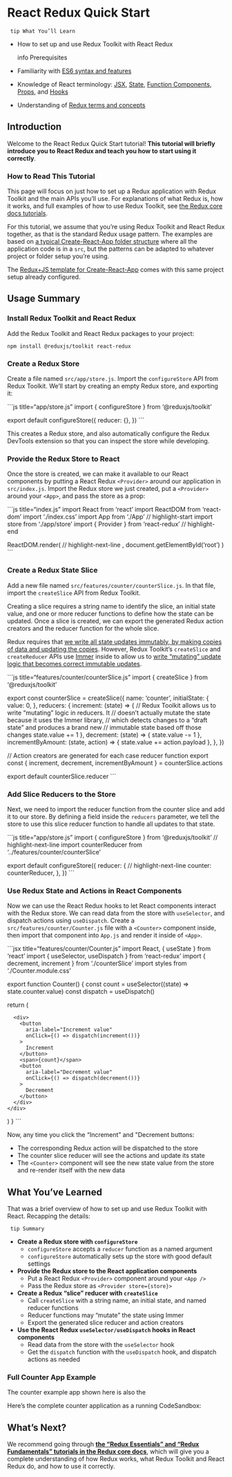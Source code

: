 # React Redux Quick Start

     tip What You’ll Learn

- How to set up and use Redux Toolkit with React Redux

  info Prerequisites

- Familiarity with [ES6 syntax and features](https://www.taniarascia.com/es6-syntax-and-feature-overview/)
- Knowledge of React terminology: [JSX](https://reactjs.org/docs/introducing-jsx.html), [State](https://reactjs.org/docs/state-and-lifecycle.html), [Function Components, Props](https://reactjs.org/docs/components-and-props.html), and [Hooks](https://reactjs.org/docs/hooks-intro.html)
- Understanding of [Redux terms and concepts](https://redux.js.org/tutorials/fundamentals/part-2-concepts-data-flow)

## Introduction

Welcome to the React Redux Quick Start tutorial! **This tutorial will briefly introduce you to React Redux and teach you how to start using it correctly**.

### How to Read This Tutorial

This page will focus on just how to set up a Redux application with Redux Toolkit and the main APIs you’ll use. For explanations of what Redux is, how it works, and full examples of how to use Redux Toolkit, see [the Redux core docs tutorials](https://redux.js.org/tutorials/index).

For this tutorial, we assume that you’re using Redux Toolkit and React Redux together, as that is the standard Redux usage pattern. The examples are based on [a typical Create-React-App folder structure](https://create-react-app.dev/docs/folder-structure) where all the application code is in a `src`, but the patterns can be adapted to whatever project or folder setup you’re using.

The [Redux+JS template for Create-React-App](https://github.com/reduxjs/cra-template-redux) comes with this same project setup already configured.

## Usage Summary

### Install Redux Toolkit and React Redux

Add the Redux Toolkit and React Redux packages to your project:

    npm install @reduxjs/toolkit react-redux

### Create a Redux Store

Create a file named `src/app/store.js`. Import the `configureStore` API from Redux Toolkit. We’ll start by creating an empty Redux store, and exporting it:

\`\`\`js title=“app/store.js” import { configureStore } from ‘<span class="citation" data-cites="reduxjs/toolkit"><span class="citation" data-cites="reduxjs/toolkit">@reduxjs/toolkit</span></span>’

export default configureStore({ reducer: {}, }) \`\`\`

This creates a Redux store, and also automatically configure the Redux DevTools extension so that you can inspect the store while developing.

### Provide the Redux Store to React

Once the store is created, we can make it available to our React components by putting a React Redux `<Provider>` around our application in `src/index.js`. Import the Redux store we just created, put a `<Provider>` around your `<App>`, and pass the store as a prop:

\`\`\`js title=“index.js” import React from ‘react’ import ReactDOM from ‘react-dom’ import ‘./index.css’ import App from ‘./App’ // highlight-start import store from ‘./app/store’ import { Provider } from ‘react-redux’ // highlight-end

ReactDOM.render( // highlight-next-line , document.getElementById(‘root’) ) \`\`\`

### Create a Redux State Slice

Add a new file named `src/features/counter/counterSlice.js`. In that file, import the `createSlice` API from Redux Toolkit.

Creating a slice requires a string name to identify the slice, an initial state value, and one or more reducer functions to define how the state can be updated. Once a slice is created, we can export the generated Redux action creators and the reducer function for the whole slice.

Redux requires that [we write all state updates immutably, by making copies of data and updating the copies](https://redux.js.org/tutorials/fundamentals/part-2-concepts-data-flow#immutability). However, Redux Toolkit’s `createSlice` and `createReducer` APIs use [Immer](https://immerjs.github.io/immer/) inside to allow us to [write “mutating” update logic that becomes correct immutable updates](https://redux.js.org/tutorials/fundamentals/part-8-modern-redux#immutable-updates-with-immer).

\`\`\`js title=“features/counter/counterSlice.js” import { createSlice } from ‘<span class="citation" data-cites="reduxjs/toolkit"><span class="citation" data-cites="reduxjs/toolkit">@reduxjs/toolkit</span></span>’

export const counterSlice = createSlice({ name: ‘counter’, initialState: { value: 0, }, reducers: { increment: (state) =&gt; { // Redux Toolkit allows us to write “mutating” logic in reducers. It // doesn’t actually mutate the state because it uses the Immer library, // which detects changes to a “draft state” and produces a brand new // immutable state based off those changes state.value += 1 }, decrement: (state) =&gt; { state.value -= 1 }, incrementByAmount: (state, action) =&gt; { state.value += action.payload }, }, })

// Action creators are generated for each case reducer function export const { increment, decrement, incrementByAmount } = counterSlice.actions

export default counterSlice.reducer \`\`\`

### Add Slice Reducers to the Store

Next, we need to import the reducer function from the counter slice and add it to our store. By defining a field inside the `reducers` parameter, we tell the store to use this slice reducer function to handle all updates to that state.

\`\`\`js title=“app/store.js” import { configureStore } from ‘<span class="citation" data-cites="reduxjs/toolkit"><span class="citation" data-cites="reduxjs/toolkit">@reduxjs/toolkit</span></span>’ // highlight-next-line import counterReducer from ‘../features/counter/counterSlice’

export default configureStore({ reducer: { // highlight-next-line counter: counterReducer, }, }) \`\`\`

### Use Redux State and Actions in React Components

Now we can use the React Redux hooks to let React components interact with the Redux store. We can read data from the store with `useSelector`, and dispatch actions using `useDispatch`. Create a `src/features/counter/Counter.js` file with a `<Counter>` component inside, then import that component into `App.js` and render it inside of `<App>`.

\`\`\`jsx title=“features/counter/Counter.js” import React, { useState } from ‘react’ import { useSelector, useDispatch } from ‘react-redux’ import { decrement, increment } from ‘./counterSlice’ import styles from ‘./Counter.module.css’

export function Counter() { const count = useSelector((state) =&gt; state.counter.value) const dispatch = useDispatch()

return (

      <div>
        <button
          aria-label="Increment value"
          onClick={() => dispatch(increment())}
        >
          Increment
        </button>
        <span>{count}</span>
        <button
          aria-label="Decrement value"
          onClick={() => dispatch(decrement())}
        >
          Decrement
        </button>
      </div>
    </div>

) } \`\`\`

Now, any time you click the “Increment” and "Decrement buttons:

- The corresponding Redux action will be dispatched to the store
- The counter slice reducer will see the actions and update its state
- The `<Counter>` component will see the new state value from the store and re-render itself with the new data

## What You’ve Learned

That was a brief overview of how to set up and use Redux Toolkit with React. Recapping the details:

     tip Summary

- **Create a Redux store with `configureStore`**
  - `configureStore` accepts a `reducer` function as a named argument
  - `configureStore` automatically sets up the store with good default settings
- **Provide the Redux store to the React application components**
  - Put a React Redux `<Provider>` component around your `<App />`
  - Pass the Redux store as `<Provider store={store}>`
- **Create a Redux “slice” reducer with `createSlice`**
  - Call `createSlice` with a string name, an initial state, and named reducer functions
  - Reducer functions may “mutate” the state using Immer
  - Export the generated slice reducer and action creators
- **Use the React Redux `useSelector/useDispatch` hooks in React components**
  - Read data from the store with the `useSelector` hook
  - Get the `dispatch` function with the `useDispatch` hook, and dispatch actions as needed

### Full Counter App Example

The counter example app shown here is also the

Here’s the complete counter application as a running CodeSandbox:

## What’s Next?

We recommend going through [**the “Redux Essentials” and “Redux Fundamentals” tutorials in the Redux core docs**](https://redux.js.org/tutorials/index), which will give you a complete understanding of how Redux works, what Redux Toolkit and React Redux do, and how to use it correctly.
